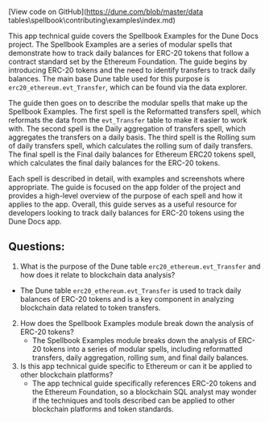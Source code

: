 [View code on GitHub](https://dune.com/blob/master/data tables\spellbook\contributing\examples\index.md)

This app technical guide covers the Spellbook Examples for the Dune Docs project. The Spellbook Examples are a series of modular spells that demonstrate how to track daily balances for ERC-20 tokens that follow a contract standard set by the Ethereum Foundation. The guide begins by introducing ERC-20 tokens and the need to identify transfers to track daily balances. The main base Dune table used for this purpose is `erc20_ethereum.evt_Transfer`, which can be found via the data explorer.

The guide then goes on to describe the modular spells that make up the Spellbook Examples. The first spell is the Reformatted transfers spell, which reformats the data from the `evt_Transfer` table to make it easier to work with. The second spell is the Daily aggregation of transfers spell, which aggregates the transfers on a daily basis. The third spell is the Rolling sum of daily transfers spell, which calculates the rolling sum of daily transfers. The final spell is the Final daily balances for Ethereum ERC20 tokens spell, which calculates the final daily balances for the ERC-20 tokens.

Each spell is described in detail, with examples and screenshots where appropriate. The guide is focused on the app folder of the project and provides a high-level overview of the purpose of each spell and how it applies to the app. Overall, this guide serves as a useful resource for developers looking to track daily balances for ERC-20 tokens using the Dune Docs app.
## Questions: 
 1. What is the purpose of the Dune table `erc20_ethereum.evt_Transfer` and how does it relate to blockchain data analysis? 
   - The Dune table `erc20_ethereum.evt_Transfer` is used to track daily balances of ERC-20 tokens and is a key component in analyzing blockchain data related to token transfers.
2. How does the Spellbook Examples module break down the analysis of ERC-20 tokens? 
   - The Spellbook Examples module breaks down the analysis of ERC-20 tokens into a series of modular spells, including reformatted transfers, daily aggregation, rolling sum, and final daily balances.
3. Is this app technical guide specific to Ethereum or can it be applied to other blockchain platforms? 
   - The app technical guide specifically references ERC-20 tokens and the Ethereum Foundation, so a blockchain SQL analyst may wonder if the techniques and tools described can be applied to other blockchain platforms and token standards.
